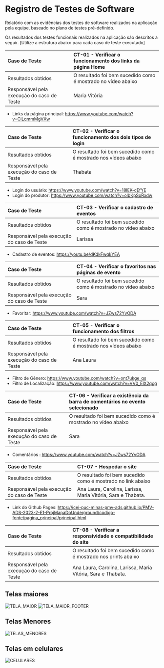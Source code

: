 # Registro de Testes de Software

Relatório com as evidências dos testes de software realizados na aplicação pela equipe, baseado no plano de testes pré-definido.

Os resultados dos testes funcionais realizados na aplicação são descritos a seguir. [Utilize a estrutura abaixo para cada caso de teste executado]

|Caso de Teste    | CT-01 - Verificar o funcionamento dos links da página Home |
|:---|:---|
| Resultados obtidos | O resultado foi bem sucedido como é mostrado no vídeo abaixo  |
| Responsável pela execução do caso de Teste | Maria Vitória |
- Links da página principal: https://www.youtube.com/watch?v=CiLqmmMgVXw

|Caso de Teste    | CT-02 - Verificar o funcionamento dos dois tipos de login |
|:---|:---|
| Resultados obtidos | O resultado foi bem sucedido como é mostrado nos vídeos abaixo  |
| Responsável pela execução do caso de Teste | Thabata |
- Login do usuário: https://www.youtube.com/watch?v=18lEK-cEfYE
- Login do produtor: https://www.youtube.com/watch?v=olbKpSoRxdw
  
|Caso de Teste    | CT-03 - Verificar o cadastro de eventos |
|:---|:---|
| Resultados obtidos | 	O resultado foi bem sucedido como é mostrado no vídeo abaixo  |
| Responsável pela execução do caso de Teste | Larissa |
- Cadastro de eventos: https://youtu.be/dKdkFwqkYEA

|Caso de Teste    | CT-04 - Verificar o favoritos nas páginas de evento |
|:---|:---|
| Resultados obtidos | O resultado foi bem sucedido como é mostrado no vídeo abaixo  |
| Responsável pela execução do caso de Teste | Sara |
- Favoritar: https://www.youtube.com/watch?v=JZws72YvODA

|Caso de Teste    | CT-05 - Verificar o funcionamento dos filtros |
|:---|:---|
| Resultados obtidos | O resultado foi bem sucedido como é mostrado nos vídeos abaixo  |
| Responsável pela execução do caso de Teste | Ana Laura |
- Filtro de Gênero: https://www.youtube.com/watch?v=ont7ukge_qs
- Filtro de Localização: https://www.youtube.com/watch?v=VV0_ElX2qcg

|Caso de Teste    | CT-06 - Verificar a existência da barra de comentários no evento selecionado |
|:---|:---|
| Resultados obtidos | O resultado foi bem sucedido como é mostrado no vídeo abaixo  |
| Responsável pela execução do caso de Teste | Sara |
- Comentários : https://www.youtube.com/watch?v=JZws72YvODA

|Caso de Teste    | CT-07 - Hospedar o site |
|:---|:---|
| Resultados obtidos | O resultado foi bem sucedido como é mostrado no link abaixo  |
| Responsável pela execução do caso de Teste | Ana Laura, Carolina, Larissa, Maria Vitória, Sara e Thabata. |
- Link do Github Pages: https://icei-puc-minas-pmv-ads.github.io/PMV-ADS-2023-2-E1-ProjMapaDoUnderground/codigo-fonte/pagina_principal/principal.html

|Caso de Teste    | CT-08 - Verificar a responsividade e compatibilidade do site |
|:---|:---|
| Resultados obtidos | O resultado foi bem sucedido como é mostrado nos prints abaixo  |
| Responsável pela execução do caso de Teste | Ana Laura, Carolina, Larissa, Maria Vitória, Sara e Thabata. |

## Telas maiores
![TELA_MAIOR](https://github.com/ICEI-PUC-Minas-PMV-ADS/PMV-ADS-2023-2-E1-ProjMapaDoUnderground/assets/55092296/d909ca15-e883-4cdf-916c-16516aae0773)
![TELA_MAIOR_FOOTER](https://github.com/ICEI-PUC-Minas-PMV-ADS/PMV-ADS-2023-2-E1-ProjMapaDoUnderground/assets/55092296/de1c56c1-a5c4-4c8c-bac5-6eae4f8bed62)

## Telas Menores
![TELAS_MENORES](https://github.com/ICEI-PUC-Minas-PMV-ADS/PMV-ADS-2023-2-E1-ProjMapaDoUnderground/assets/55092296/72f1e8e8-28f0-41ec-839a-5de5d21d7da0)

## Telas em celulares
![CELULARES](https://github.com/ICEI-PUC-Minas-PMV-ADS/PMV-ADS-2023-2-E1-ProjMapaDoUnderground/assets/55092296/2f38d2ee-c0c0-4f39-a786-985b3ce5c5e8) <br>

